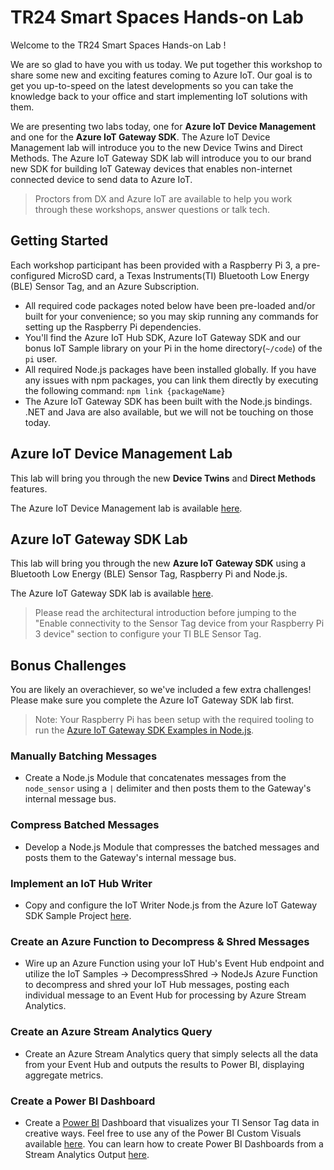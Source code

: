 # TR24 Smart Spaces Hands-on Lab 

Welcome to the TR24 Smart Spaces Hands-on Lab ! 



We are so glad to have you with us today. We put together this workshop to share some new and exciting features coming to Azure IoT. Our goal is to get you up-to-speed on the latest developments so you can take the knowledge back to your office and start implementing IoT solutions with them.

We are presenting two labs today, one for **Azure IoT Device Management** and 
one for the **Azure IoT Gateway SDK**.  The Azure IoT Device Management lab will introduce you to the new Device Twins and Direct Methods. The Azure IoT Gateway SDK lab will introduce you to our brand new SDK for building IoT Gateway devices that enables non-internet connected device to send data to Azure IoT. 

> Proctors from DX and Azure IoT are available to help you work through these workshops, answer questions or talk tech.

## Getting Started
Each workshop participant has been provided with a Raspberry Pi 3, a pre-configured MicroSD card, a Texas Instruments(TI) 
Bluetooth Low Energy (BLE) Sensor Tag, and an Azure Subscription.  

- All required code packages noted below have been pre-loaded and/or built for 
your convenience; so you may skip running any commands for setting up the Raspberry Pi dependencies.  
- You'll find 
the Azure IoT Hub SDK, Azure IoT Gateway SDK and our bonus IoT Sample library on your Pi in the home directory(`~/code`) of the `pi` user.
- All required Node.js packages have been installed globally. If you have any issues with npm packages, you can link them directly by executing the following command: `npm link {packageName}`
- The Azure IoT Gateway SDK has been built with the Node.js bindings. .NET and Java are also available, but we will not be touching on those today.  

## Azure IoT Device Management Lab

This lab will bring you through the new **Device Twins** and **Direct Methods** features. 

The Azure IoT Device Management lab is available [here](https://github.com/Azure/azure-iot-sdks/tree/mvp_summit/c/serializer/samples/devicetwin_configupdate#how-to-update-configuration-and-reboot-an-iot-device-with-azure-iot-device-twins). 


## Azure IoT Gateway SDK Lab 

This lab will bring you through the new **Azure IoT Gateway SDK** using a Bluetooth Low Energy (BLE) Sensor Tag, Raspberry Pi and Node.js.

The Azure IoT Gateway SDK lab is available [here](iot-hub-gateway-sdk-physical-device.md).


>Please read the architectural introduction before jumping to the "Enable connectivity to the Sensor Tag device from your Raspberry Pi 3 device"
section to configure your TI BLE Sensor Tag.

## Bonus Challenges

You are likely an overachiever, so we've included a few extra challenges!  Please make sure you complete the Azure IoT Gateway SDK lab first.

> Note: Your Raspberry Pi has been setup with the required tooling 
to run the [Azure IoT Gateway SDK Examples in Node.js](https://github.com/Azure/azure-iot-gateway-sdk/blob/master/doc/nodejs_how_to.md#linux-1).

### Manually Batching Messages
- Create a Node.js Module that concatenates messages from the `node_sensor` using 
a `|` delimiter and then posts them to the Gateway's internal message bus. 

### Compress Batched Messages  
- Develop a Node.js Module that compresses the batched messages and posts them to 
the Gateway's internal message bus.

### Implement an IoT Hub Writer
- Copy and configure the IoT Writer Node.js from the Azure IoT Gateway SDK Sample Project [here](https://github.com/Azure/azure-iot-gateway-sdk/blob/master/samples/nodejs_simple_sample/nodejs_modules/iothub_writer.js).

### Create an Azure Function to Decompress & Shred Messages
- Wire up an Azure Function using your IoT Hub's Event Hub endpoint and utilize 
the IoT Samples -> DecompressShred -> NodeJs Azure Function to decompress and 
shred your IoT Hub messages, posting each individual message to an Event Hub for 
processing by Azure Stream Analytics.

### Create an Azure Stream Analytics Query
- Create an Azure Stream Analytics query that simply selects all the data from your 
Event Hub and outputs the results to Power BI, displaying aggregate metrics.

### Create a Power BI Dashboard
- Create a [Power BI](http://app.powerbi.com) Dashboard that visualizes your TI Sensor Tag data in creative ways.  Feel free to use any of the Power BI Custom Visuals available [here](http://visuals.powerbi.com). You can learn how to create Power BI Dashboards from a Stream Analytics Output [here](https://azure.microsoft.com/en-us/documentation/articles/stream-analytics-power-bi-dashboard/).